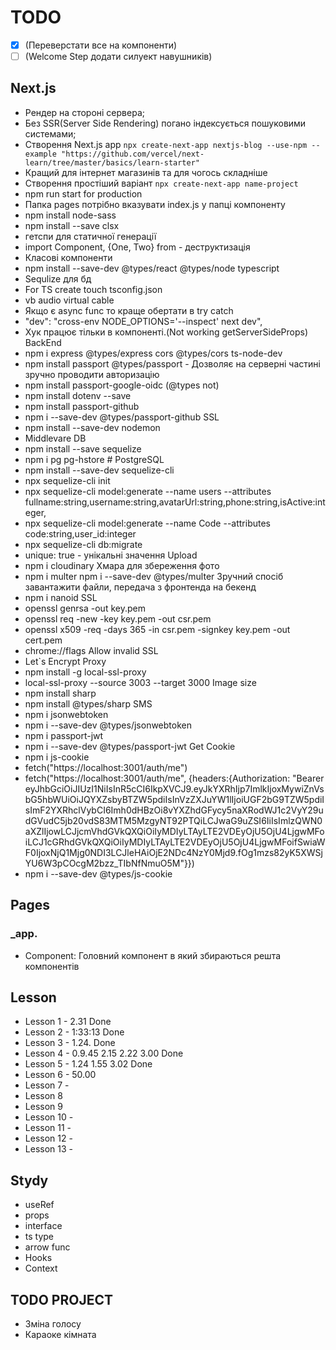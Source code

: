 # TODO

- [x] (Переверстати все на компоненти)
- [ ] (Welcome Step додати силуект навушників)

## Next.js

- Рендер на стороні сервера;
- Без SSR(Server Side Rendering) погано індексується пошуковими системами;
- Створення Next.js app
  `npx create-next-app nextjs-blog --use-npm --example "https://github.com/vercel/next-learn/tree/master/basics/learn-starter"`
- Кращий для інтернет магазинів та для чогось складніше
- Створення простіший варіант
  `npx create-next-app name-project`
- npm run start for production
- Папка pages потрібно вказувати index.js у папці компоненту
- npm install node-sass
- npm install --save clsx
- гетспи для статичної генерації
- import Component, {One, Two} from - деструктизація
- Класові компоненти
- npm install --save-dev @types/react @types/node typescript
- Sequlize для бд
- For TS create touch tsconfig.json
- vb audio virtual cable
- Якщо є async func то краще обертати в try catch
- "dev": "cross-env NODE_OPTIONS='--inspect' next dev",
- Хук працює тільки в компоненті.(Not working getServerSideProps)
  BackEnd
- npm i express @types/express cors @types/cors ts-node-dev
- npm install passport @types/passport - Дозволяє на серверні частині зручно проводити авторизацію
- npm install passport-google-oidc (@types not)
- npm install dotenv --save
- npm install passport-github
- npm i --save-dev @types/passport-github
  SSL
- npm install --save-dev nodemon
- Middlevare
  DB
- npm install --save sequelize
- npm i pg pg-hstore # PostgreSQL
- npm install --save-dev sequelize-cli
- npx sequelize-cli init
- npx sequelize-cli model:generate --name users --attributes fullname:string,username:string,avatarUrl:string,phone:string,isActive:integer,
- npx sequelize-cli model:generate --name Code --attributes code:string,user_id:integer
- npx sequelize-cli db:migrate
- unique: true - унікальні значення
  Upload
- npm i cloudinary Хмара для збереження фото
- npm i multer npm i --save-dev @types/multer Зручний спосіб завантажити файли, передача з фронтенда на бекенд
- npm i nanoid
  SSL
- openssl genrsa -out key.pem
- openssl req -new -key key.pem -out csr.pem
- openssl x509 -req -days 365 -in csr.pem -signkey key.pem -out cert.pem
- chrome://flags Allow invalid SSL
- Let`s Encrypt
  Proxy
- npm install -g local-ssl-proxy
- local-ssl-proxy --source 3003 --target 3000
  Image size
- npm install sharp
- npm install @types/sharp
  SMS
- npm i jsonwebtoken
- npm i --save-dev @types/jsonwebtoken
- npm i passport-jwt
- npm i --save-dev @types/passport-jwt
  Get Cookie
- npm i js-cookie
- fetch("https://localhost:3001/auth/me")
- fetch("https://localhost:3001/auth/me", {headers:{Authorization: "Bearer eyJhbGciOiJIUzI1NiIsInR5cCI6IkpXVCJ9.eyJkYXRhIjp7ImlkIjoxMywiZnVsbG5hbWUiOiJQYXZsbyBTZW5pdiIsInVzZXJuYW1lIjoiUGF2bG9TZW5pdiIsImF2YXRhclVybCI6Imh0dHBzOi8vYXZhdGFycy5naXRodWJ1c2VyY29udGVudC5jb20vdS83MTM5MzgyNT92PTQiLCJwaG9uZSI6IiIsImlzQWN0aXZlIjowLCJjcmVhdGVkQXQiOiIyMDIyLTAyLTE2VDEyOjU5OjU4LjgwMFoiLCJ1cGRhdGVkQXQiOiIyMDIyLTAyLTE2VDEyOjU5OjU4LjgwMFoifSwiaWF0IjoxNjQ1Mjg0NDI3LCJleHAiOjE2NDc4NzY0Mjd9.fOg1mzs82yK5XWSjYU6W3pCOcgM2bzz_TIbNfNmuO5M"}})
- npm i --save-dev @types/js-cookie

## Pages

### \_app.

- Component: Головний компонент в який збираються решта компонентів

## Lesson

- Lesson 1 - 2.31 Done
- Lesson 2 - 1:33:13 Done
- Lesson 3 - 1.24. Done
- Lesson 4 - 0.9.45 2.15 2.22 3.00 Done
- Lesson 5 - 1.24 1.55 3.02 Done 
- Lesson 6 - 50.00
- Lesson 7 -
- Lesson 8
- Lesson 9
- Lesson 10 -
- Lesson 11 -
- Lesson 12 -
- Lesson 13 -

## Stydy

- useRef
- props
- interface
- ts type
- arrow func
- Hooks
- Context

## TODO PROJECT

- Зміна голосу
- Караоке кімната
